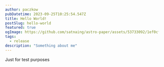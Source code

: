 ```yaml
---
author: paczkow
pubDatetime: 2023-09-25T10:25:54.547Z
title: Hello World!
postSlug: hello-world
featured: true
ogImage: https://github.com/satnaing/astro-paper/assets/53733092/1ef0cf03-8137-4d67-ac81-84a032119e3a
tags:
  - release
description: "Something about me"
---
```


Just for test purposes
